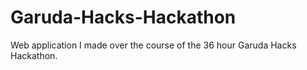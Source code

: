 # Garuda-Hacks-Hackathon
Web application I made over the course of the 36 hour Garuda Hacks Hackathon.
